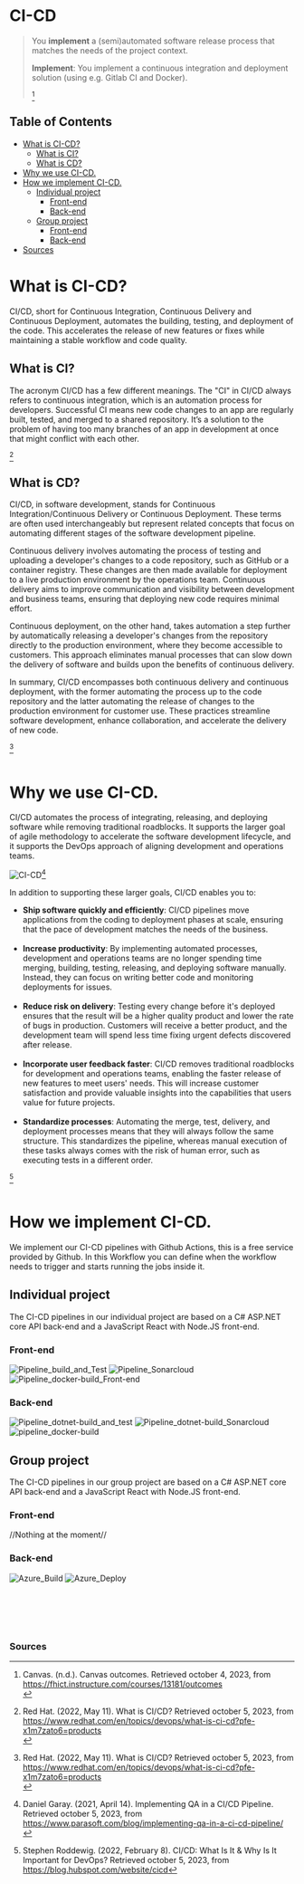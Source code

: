 # **CI-CD**
>You **implement** a (semi)automated software release process that matches the needs of the project context.
>
>**Implement**: You implement a continuous integration and deployment solution (using e.g. Gitlab CI and Docker).
>
>[^1]

## **Table of Contents**
- [What is CI-CD?](#what-is-ci-cd)
    - [What is CI?](#what-is-ci)
    - [What is CD?](#what-is-cd)
- [Why we use CI-CD.](#why-we-use-ci-cd)
- [How we implement CI-CD.](#how-we-implement-ci-cd)
    - [Individual project](#individual-project)
        - [Front-end](#front-end)
        - [Back-end](#back-end)
    - [Group project](#group-project)
        - [Front-end](#front-end-1)
        - [Back-end](#back-end-1)
- [Sources](#sources)

# **What is CI-CD?**
CI/CD, short for Continuous Integration, Continuous Delivery and Continuous Deployment, automates the building, testing, and deployment of the code. This accelerates the release of new features or fixes while maintaining a stable workflow and code quality.

## **What is CI?**
The acronym CI/CD has a few different meanings. The "CI" in CI/CD always refers to continuous integration, which is an automation process for developers. Successful CI means new code changes to an app are regularly built, tested, and merged to a shared repository. It’s a solution to the problem of having too many branches of an app in development at once that might conflict with each other.

[^2]

## **What is CD?**
CI/CD, in software development, stands for Continuous Integration/Continuous Delivery or Continuous Deployment. These terms are often used interchangeably but represent related concepts that focus on automating different stages of the software development pipeline.

Continuous delivery involves automating the process of testing and uploading a developer's changes to a code repository, such as GitHub or a container registry. These changes are then made available for deployment to a live production environment by the operations team. Continuous delivery aims to improve communication and visibility between development and business teams, ensuring that deploying new code requires minimal effort.

Continuous deployment, on the other hand, takes automation a step further by automatically releasing a developer's changes from the repository directly to the production environment, where they become accessible to customers. This approach eliminates manual processes that can slow down the delivery of software and builds upon the benefits of continuous delivery.

In summary, CI/CD encompasses both continuous delivery and continuous deployment, with the former automating the process up to the code repository and the latter automating the release of changes to the production environment for customer use. These practices streamline software development, enhance collaboration, and accelerate the delivery of new code.

[^2]
<br></br>

# **Why we use CI-CD.**
CI/CD automates the process of integrating, releasing, and deploying software while removing traditional roadblocks. It supports the larger goal of agile methodology to accelerate the software development lifecycle, and it supports the DevOps approach of aligning development and operations teams.

![CI-CD](https://github.com/Know-Hows/S3-Portfolio/assets/58418773/c562777a-d7ab-446d-8541-bf446485bb8e)[^3]

In addition to supporting these larger goals, CI/CD enables you to:
- **Ship software quickly and efficiently**: CI/CD pipelines move applications from the coding to deployment phases at scale, ensuring that the pace of development matches the needs of the business.<br></br>
- **Increase productivity**: By implementing automated processes, development and operations teams are no longer spending time merging, building, testing, releasing, and deploying software manually. Instead, they can focus on writing better code and monitoring deployments for issues.<br></br>
- **Reduce risk on delivery**: Testing every change before it's deployed ensures that the result will be a higher quality product and lower the rate of bugs in production. Customers will receive a better product, and the development team will spend less time fixing urgent defects discovered after release.<br></br>
- **Incorporate user feedback faster**: CI/CD removes traditional roadblocks for development and operations teams, enabling the faster release of new features to meet users' needs. This will increase customer satisfaction and provide valuable insights into the capabilities that users value for future projects.<br></br>
- **Standardize processes**: Automating the merge, test, delivery, and deployment processes means that they will always follow the same structure. This standardizes the pipeline, whereas manual execution of these tasks always comes with the risk of human error, such as executing tests in a different order.

[^4]
<br></br>

# **How we implement CI-CD.**
We implement our CI-CD pipelines with Github Actions, this is a free service provided by Github. In this Workflow you can define when the workflow needs to trigger and starts running the jobs inside it.

## **Individual project**
The CI-CD pipelines in our individual project are based on a C# ASP.NET core API back-end and a JavaScript React with Node.JS front-end.

### **Front-end**
![Pipeline_build_and_Test](https://github.com/Know-Hows/S3-Portfolio/assets/58418773/caa98efe-10ab-45ac-b1a3-0b7a19b6e84a)
![Pipeline_Sonarcloud](https://github.com/Know-Hows/S3-Portfolio/assets/58418773/271b0bb9-8ac2-4079-917c-15857476aacb)
![Pipeline_docker-build_Front-end](https://github.com/Know-Hows/S3-Portfolio/assets/58418773/5e5b203b-14d5-418e-ac1b-1feb9631ba37)


### **Back-end**
![Pipeline_dotnet-build_and_test](https://github.com/Know-Hows/S3-Portfolio/assets/58418773/5dddd592-ddde-44de-8cbd-96fb2f82d4cc)
![Pipeline_dotnet-build_Sonarcloud](https://github.com/Know-Hows/S3-Portfolio/assets/58418773/55d50160-67f2-485f-b599-85f33a5795db)
![pipeline_docker-build](https://github.com/Know-Hows/S3-Portfolio/assets/58418773/1df8d31d-20d3-4200-b0b8-12c6638c9440)


## **Group project**
The CI-CD pipelines in our group project are based on a C# ASP.NET core API back-end and a JavaScript React with Node.JS front-end.

### **Front-end**
//Nothing at the moment//

### **Back-end**
![Azure_Build](https://github.com/Know-Hows/S3-Portfolio/assets/58418773/06227c0e-61a9-4557-8c23-30ec043f09fd)
![Azure_Deploy](https://github.com/Know-Hows/S3-Portfolio/assets/58418773/80baf02a-3524-4051-9b5a-52fcca97ee1e)

<br></br>
--------------------
### **Sources**
[^1]: Canvas. (n.d.). Canvas outcomes. Retrieved october 4, 2023, from https://fhict.instructure.com/courses/13181/outcomes<br>
[^2]: Red Hat. (2022, May 11). What is CI/CD? Retrieved october 5, 2023, from https://www.redhat.com/en/topics/devops/what-is-ci-cd?pfe-x1m7zato6=products<br>
[^3]: Daniel Garay. (2021, April 14). Implementing QA in a CI/CD Pipeline. Retrieved october 5, 2023, from https://www.parasoft.com/blog/implementing-qa-in-a-ci-cd-pipeline/<br>
[^4]: Stephen Roddewig. (2022, February 8). CI/CD: What Is It & Why Is It Important for DevOps? Retrieved october 5, 2023, from https://blog.hubspot.com/website/cicd
